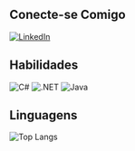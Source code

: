 
## Conecte-se Comigo
[![LinkedIn](https://img.shields.io/badge/LinkedIn-0077B5?style=for-the-badge&logo=linkedin&logoColor=white)](https://www.linkedin.com/in/luan-laurentino/)

## Habilidades
![C#](https://img.shields.io/badge/C%23-239120?style=for-the-badge&logo=c-sharp&logoColor=white)
![.NET](https://img.shields.io/badge/.NET-5C2D91?style=for-the-badge&logo=.net&logoColor=white)
![Java](https://img.shields.io/badge/java-%23ED8B00.svg?style=for-the-badge&logo=openjdk&logoColor=white)


## Linguagens
![Top Langs](https://github-readme-stats-git-masterrstaa-rickstaa.vercel.app/api/top-langs/?username=Luan-LL&bg_color=000&border_color=30A3DC&title_color=E94D5F&text_color=FFF)

